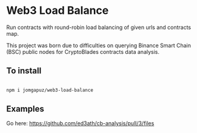 # Web3 Load Balance

Run contracts with round-robin load balancing of given urls and contracts map.

This project was born due to difficulties on querying Binance Smart Chain (BSC) public nodes for CryptoBlades contracts data analysis.

## To install

```bash

npm i jomgapuz/web3-load-balance

```

## Examples

Go here: https://github.com/ed3ath/cb-analysis/pull/3/files
